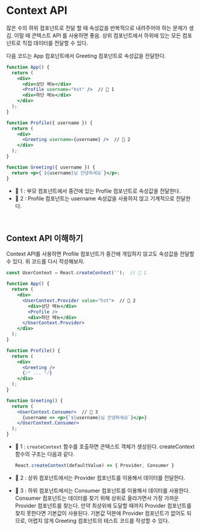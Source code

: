 # Context API

많은 수의 하위 컴포넌트로 전달 할 때 속성값을 반복적으로 내려주어야 하는 문제가 생김. 이럴 때 콘텍스트 API 를 사용하면 좋음. 상위 컴포넌트에서 하위에 있는 모든 컴포넌트로 직접 데이터를 전달할 수 있다.

다음 코드는 App 컴포넌트에서 Greeting 컴포넌트로 속성값을 전달한다.

```jsx
function App() {
  return (
    <div>
      <div>상단 메뉴</div>
      <Profile username="hst" />  // 📌 1
      <div>하단 메뉴</div>
    </div>
  );
}

function Profile({ username }) {
  return (
    <div>
      <Greeting username={username} />  // 📌 2
    </div>
  );
}

function Greeting({ username }) {
  return <p>{`${username}님 안녕하세요`}</p>;
}
```

- 📌 1 : 부모 컴포넌트에서 중간에 있는 Profile 컴포넌트로 속성값을 전달한다.
- 📌 2 : Profile 컴포넌트는 username 속성값을 사용하지 않고 기계적으로 전달한다.

<br/>

## Context API 이해하기

Context API를 사용하면 Profile 컴포넌트가 중간에 개입하지 않고도 속성값을 전달할 수 있다. 위 코드를 다시 작성해보자.

```jsx
const UserContext = React.createContext('');  // 📌 1

function App() {
  return (
    <div>
      <UserContext.Provider value="hst">  // 📌 2
        <div>상단 메뉴</div>
        <Profile />
        <div>하단 메뉴</div>
      </UserContext.Provider>
    </div>
  );
}

function Profile() {
  return (
    <div>
      <Greeting />
      {/* ... */}
    </div>
  );
}

function Greeting() {
  return (
    <UserContext.Consumer>  // 📌 3
      {username => <p>{`${username}님 안녕하세요`}</p>}
    </UserContext.Consumer>
  );
}
```

- 📌 1 : `createContext` 함수를 호출하면 콘텍스트 객체가 생성된다. createContext 함수의 구조는 다음과 같다.

  ```js
  React.createContext(defaultValue) => { Provider, Consumer }
  ```

- 📌 2 : 상위 컴포넌트에서는 Provider 컴포넌트를 이용해서 데이터를 전달한다.

- 📌 3 : 하위 컴포넌트에서는 Consumer 컴포넌트를 이용해서 데이터를 사용한다. Consumer 컴포넌트는 데이터를 찾기 위해 상위로 올라가면서 가장 가까운 Provider 컴포넌트를 찾는다. 만약 최상위에 도달할 때까지 Provider 컴포넌트를 찾지 못한다면 기본값이 사용된다. 기본값 덕분에 Provider 컴포넌트가 없어도 되므로, 어렵지 않게 Greeting 컴포넌트의 테스트 코드를 작성할 수 있다.